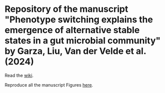# Repository of the manuscript **"Phenotype switching explains the emergence of alternative stable states in a gut microbial community"** by Garza, Liu, Van der Velde et al. (2024)

Read the [wiki](https://github.com/danielriosgarza/hungerGamesModel/wiki).

Reproduce all the manuscript Figures [here](https://github.com/danielriosgarza/hungerGamesModel/blob/main/multistabilitymanuscript.ipynb).

